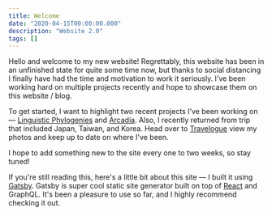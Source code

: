 ```yaml
---
title: Welcome
date: "2020-04-15T00:00:00.000"
description: "Website 2.0"
tags: []
---
```


Hello and welcome to my new website! Regrettably, this website has been in an
unfinished state for quite some time now, but thanks to social distancing
I finally have had the time and motivation to work it seriously. I’ve been
working hard on multiple projects recently and hope to showcase them on
this website / blog.

To get started, I want to highlight two recent projects I’ve been
working on — [Linguistic Phylogenies](/posts/linguistic-phylogenies) and
[Arcadia](/posts/arcadia). Also, I recently returned from trip that included
Japan, Taiwan, and Korea. Head over to [Travelogue](/travelogue) view my photos
and keep up to date on where I've been.

I hope to add something new to the site every one to two weeks,
so stay tuned!

If you're still reading this, here's a little bit about this site — I built it
using [Gatsby](https://www.gatsbyjs.org/). Gatsby is super cool static site
generator built on top of [React](https://reactjs.org/) and GraphQL.
It's been a pleasure to use so far, and I highly recommend checking it out.
